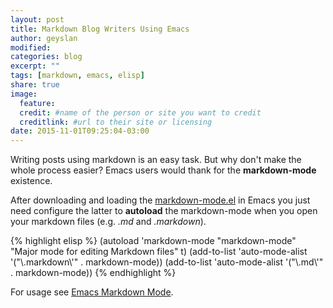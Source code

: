 ```yaml
---
layout: post
title: Markdown Blog Writers Using Emacs
author: geyslan
modified:
categories: blog
excerpt: ""
tags: [markdown, emacs, elisp]
share: true
image:
  feature:
  credit: #name of the person or site you want to credit
  creditlink: #url to their site or licensing
date: 2015-11-01T09:25:04-03:00
---
```


Writing posts using markdown is an easy task. But why don't make the
whole process easier? Emacs users would thank for the
**markdown-mode** existence.

After downloading and loading the
[markdown-mode.el](https://github.com/jrblevin/markdown-mode/blob/master/markdown-mode.el)
in Emacs you just need configure the latter to **autoload** the
markdown-mode when you open your markdown files (e.g. *.md* and
*.markdown*).

{% highlight elisp %}
(autoload 'markdown-mode "markdown-mode"
   "Major mode for editing Markdown files" t)
(add-to-list 'auto-mode-alist '("\\.markdown\\'" . markdown-mode))
(add-to-list 'auto-mode-alist '("\\.md\\'" . markdown-mode))
{% endhighlight %}

For usage see
[Emacs Markdown Mode](http://jblevins.org/projects/markdown-mode/).
